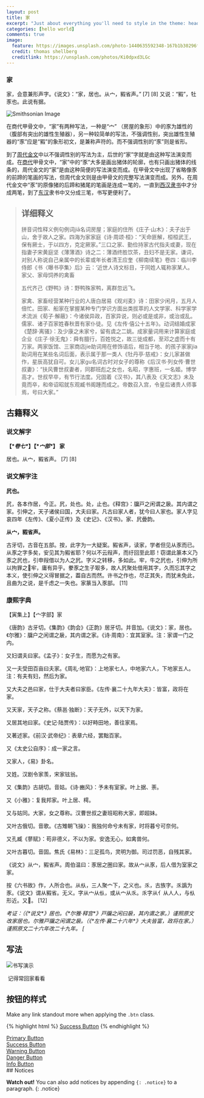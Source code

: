 ```yaml
---
layout: post
title: 家
excerpt: "Just about everything you'll need to style in the theme: headings, paragraphs, blockquotes, tables, code blocks, and more."
categories: [hello world]
comments: true
image:
  feature: https://images.unsplash.com/photo-1440635592348-167b1b30296f?crop=entropy&dpr=2&fit=crop&fm=jpg&h=475&ixjsv=2.1.0&ixlib=rb-0.3.5&q=50&w=1250
  credit: thomas shellberg
  creditlink: https://unsplash.com/photos/Ki0dpxd3LGc
---
```


### 家

家，会意兼形声字。《说文》：“家，居也。从宀，豭省声。” [7] [8] 又说：“豭”，牡豕也。此说有据。

![Smithsonian Image](https://images.unsplash.com/photo-1440635592348-167b1b30296f?crop=entropy&dpr=2&fit=crop&fm=jpg&h=475&ixjsv=2.1.0&ixlib=rb-0.3.5&q=50&w=1250)

在商代甲骨文中，“家”有两种写法，一种是“宀” （房屋的象形）中的豕为雄性的（腹部有突出的雄性生殖器），另一种较简单的写法，不强调性别，突出雄性生殖器的“豕”应是“豭”的象形初文，是兼称声符的。而不强调性别的“豕”则是省形。

到了[周代](https://baike.baidu.com/item/周代/9860151)[金文](https://baike.baidu.com/item/金文/3464)中以不强调性别的写法为主，后世的“家”字就是由这种写法演变而成。在[商代](https://baike.baidu.com/item/商代/9859787)甲骨文中，“家”中的“豕”大多是画出猪体的轮廓，也有只画出猪体的线条的，周代金文的“家”是由这种简便的写法演变而成。在甲骨文中出现了省略像豕的前蹄的笔画的写法，但周代金文则是由甲骨文的完整写法演变而成。另外，在周代金文中“豕”的原像猪的后蹄和猪尾的笔画是连成一笔的，一直到[西汉](https://baike.baidu.com/item/西汉/394557)[隶书](https://baike.baidu.com/item/隶书/835864)中才分成两笔，到了[东汉](https://baike.baidu.com/item/东汉/395223)隶书中又分成三笔，书写更便利了。

> ## 详细释义
>
> 拼音词性释义例句例词jiā名词房屋；家庭的住所《庄子·山木》：夫子出于山，舍于故人之家。四海为家家庭《诗·周颂·桓》：“天命匪解，桓桓武王，保有厥士，于以四方，克定厥家。”三口之家、勤俭持家古代指夫或妻，现在指妻子宋黄庭坚《薄薄酒》诗之二：薄酒终胜饮茶，丑妇不是无家。谦词，对别人称说自己亲属中的长辈或年长者清王应奎《柳南续笔》卷四：临川李侍郎《书〈曝书亭集〉后》云：‘近世人诗文标目，于同姓人辄称家某人。家父、家母饲养的禽畜
>
> 五代齐己《野鸭》诗：野鸭殊家鸭，离群忽远飞。
>
> 家禽、家畜经营某种行业的人唐白居易《观刈麦》诗：田家少闲月，五月人倍忙。田家、船家在掌握某种专门学识方面出类拔萃的人文学家、科学家学术流派《荀子·解蔽》：今诸侯异政，百家异说，则必或是或非，或治或乱。儒家、诸子百家姓春秋晋有家仆徒。见《左传·僖公十五年》。动词结婚成家《楚辞·离骚》：及少康之未家兮，留有虞之二姚。成家量词用来计算家庭或企业《庄子·徐无鬼》：舜有膻行，百姓悦之，故三徙成都，至邓之虚而十有万家。两家饭馆、三家商店jie助词用在修饰语后，相当于地、的孩子家家jia助词用在某些名词后面，表示属于那一类人《牡丹亭·慈戒》：女儿家甚做作，星辰高犹自可。女儿家gu名词古时对女子的尊称《后汉书·列女传·曹世叔妻》：“扶风曹世叔妻者，同郡班彪之女也，名昭，字惠班，一名姬。博学高才。世叔早卒，有节行法度。兄固着《汉书》，其八表及《天文志》未及竟而卒，和帝诏昭就东观臧书阁踵而成之。帝数召入宫，令皇后诸贵人师事焉，号曰大家。”

## 古籍释义

### 说文解字

**【\**卷七\**】【\**宀部\**】 家**

居也。从宀，豭省声。 [7] [8] 

### 说文解字注

**凥也。**

凥，各本作居，今正。凥，处也。处，止也。《释宫》：牖戸之闲谓之扆。其内谓之家。引伸之，天子诸侯曰国，大夫曰家。凡古曰家人者，犹今曰人家也。家人字见哀四年《左传》、《夏小正传》及《史记》、《汉书》。家、凥曡韵。

**从宀，豭省声。**

古牙切，古音在五部。按，此字为一大疑案。豭省声，读家，学者但见从豕而已。从豕之字多矣，安见其为豭省耶？何以不云叚声，而纡回至此耶！窃谓此篆本义乃豕之凥也，引申叚借以为人之凥。字义之转移，多如此。牢，牛之凥也，引伸为所以拘罪之𨻼牢，庸有异乎。豢豕之生子冣多，故人凥聚处借用其字，久而忘其字之本义，使引伸之义得冒据之，葢自古而然。许书之作也，尽正其失，而犹未免此，且曲为之说，是千虑之一失也。家篆当入豕部。 [11] 

### 康熙字典

【寅集上】【宀字部】家

《唐韵》古牙切。《集韵》《韵会》《正韵》居牙切。并音加。《说文》：家，居也。《尔雅》：牖户之闲谓之扆，其内谓之家。《诗·周南》：宜其室家。注：家谓一门之内。

又妇谓夫曰家。《孟子》：女子生，而愿为之有家。

又一夫受田百亩曰夫家。《周礼·地官》：上地家七人，中地家六人，下地家五人。注：有夫有妇，然后为家。

又大夫之邑曰家，仕于大夫者曰家臣。《左传·襄二十九年大夫》：皆富，政将在家。

又天家，天子之称。《蔡邕·独断》：天子无外，以天下为家。

又居其地曰家。《史记·陆贾传》：以好畤田地，善往家焉。

又著述家。《前汉·武帝纪》：表章六经，罢黜百家。

又《太史公自序》：成一家之言。

又家人，《易》卦名。

又姓。汉剧令家羡，宋家铉翁。

又《集韵》古胡切。音姑。《诗·豳风》：予未有室家。叶上据、荼。

又《小雅》：复我邦家。叶上居、樗。

又与姑同。大家，女之尊称。汉曹世叔之妻班昭称大家，即超妹。

又叶古俄切。音歌。《古雉朝飞操》：我独何命兮未有家，时将暮兮可奈何。

又孔臧《蓼赋》：苟非德义，不以为家。安逸无心，如禽兽何。

又叶古暮切。音固。焦氏《易林》：三足孤鸟，灵明为御。司过罚恶，自残其家。

《说文》从宀，豭省声。周伯温曰：豕居之圈曰家。故从宀从豕，后人借为室家之家。

按《六书故》作，人所合也。从㐺，三人聚宀下，之义也。乑，古族字。乑譌为豕。《说文》谓从豭省。无义。字从宀从㐺，或从宀从乑。乑字从亻从人人，与㐺形近。又𡦼。 [12] 

*考证：（《\*说文\*》居也。《\*尔雅·释宫\*》戸牖之闲曰扆，其内谓之家。）谨照原文改家居也。尔雅戸牖之闲谓之扆。（《\*左传·襄二十六年\*》大夫皆富，政将在家。）谨照原文二十六年改二十九年。 [*

## 写法

![书写演示](https://gss0.bdstatic.com/-4o3dSag_xI4khGkpoWK1HF6hhy/baike/s%3D220/sign=ed4f835e6d2762d0843ea3bd90ed0849/14ce36d3d539b6007e5033cae750352ac65cb734.jpg)

​																					记得常回家看看

## 按钮的样式

Make any link standout more when applying the `.btn` class.

{% highlight html %}
<a href="#" class="btn btn-success">Success Button</a>
{% endhighlight %}

<div markdown="0"><a href="#" class="btn">Primary Button</a></div>
<div markdown="0"><a href="#" class="btn btn-success">Success Button</a></div>
<div markdown="0"><a href="#" class="btn btn-warning">Warning Button</a></div>
<div markdown="0"><a href="#" class="btn btn-danger">Danger Button</a></div>
<div markdown="0"><a href="#" class="btn btn-info">Info Button</a></div>
## Notices

**Watch out!** You can also add notices by appending `{: .notice}` to a paragraph.
{: .notice}